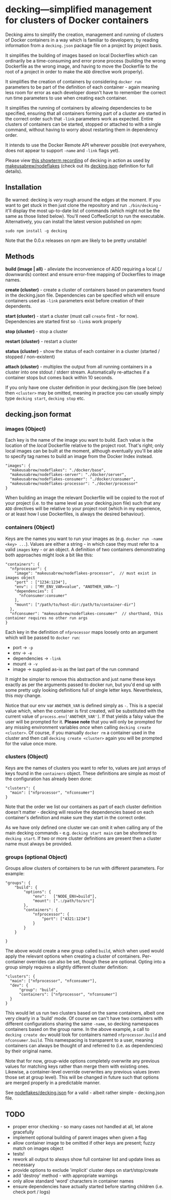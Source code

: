# decking—simplified management for clusters of Docker containers

Decking aims to simplify the creation, management and running of clusters
of Docker containers in a way which is familiar to developers;
by reading information from a `decking.json` package file
on a project by project basis.

It simplifies the building of images based on local Dockerfiles which can ordinarily be a time-consuming and error prone process (building the wrong Dockerfile as the wrong image, and having to move the Dockerfile to the root of a project in order to make the `ADD` directive work properly).

It simplifies the creation of containers by considering `docker run` parameters to be part of the definition of each
container - again meaning less room for error as each developer doesn't have to remember the correct run time parameters to use when creating each container.

It simplifies the running of containers by allowing dependencies to be specified, ensuring that all containers forming
part of a cluster are started in the correct order such that `-link` parameters work as expected. Entire clusters of containers can be started, stopped or attached to with a single command, without having to worry about restarting them in dependency order.

It intends to use the Docker Remote API wherever possible (not everywhere, does
not appear to support `-name` and `-link` flags yet).

Please view [this showterm recording](http://showterm.io/21bc0f5d5ddbe4a1c4f2a) of decking in action as used by [makeusabrew/nodeflakes](https://github.com/makeusabrew/nodeflakes) (check out its [decking.json](https://github.com/makeusabrew/nodeflakes/blob/master/decking.json) definition for full details).

## Installation

Be warned: decking is *very* rough around the edges at the moment. If you want to get stuck in
then just clone the repository and run `./bin/decking` - it'll display the most up-to-date
list of commands (which might not be the same as those listed below). You'll need CoffeeScript
to run the executable. Alternatively, you can install the latest version published on npm:

```sudo npm install -g decking```

Note that the 0.0.x releases on npm are likely to be pretty unstable!

## Methods

**build (image | all)** - alleviate the inconvenience of ADD requiring a local (./ downwards)
context and ensure error-free mapping of Dockerfiles to image names.

**create (cluster)** - create a cluster of containers based on parameters found in the decking.json file. Dependencies can be specified which will ensure containers used as `-link` parameters exist before creation of their dependents.

**start (cluster)** - start a cluster (must call `create` first - for now). Dependencies are started first so `-link`s work properly

**stop (cluster)** - stop a cluster

**restart (cluster)** - restart a cluster

**status (cluster)** - show the status of each container in a cluster (started / stopped / non-existent)

**attach (cluster)** - multiplex the output from all running containers in a cluster into one stdout / stderr stream. Automatically re-attaches if a container stops but comes back within 10 seconds.

If you only have one cluster definition in your decking.json file (see below) then `<cluster>` may be omitted, meaning in practice you can usually simply type `decking start`, `decking stop` etc.

## decking.json format

### images (Object)

Each key is the name of the image you want to build. Each value is the location of
the *local* Dockerfile relative to the project root. That's right; only local images
can be built at the moment, although eventually you'll be able to specify tag names
to build an image from the Docker Index instead.

```
"images": {
  "makeusabrew/nodeflakes": "./docker/base",
  "makeusabrew/nodeflakes-server": "./docker/server",
  "makeusabrew/nodeflakes-consumer": "./docker/consumer",
  "makeusabrew/nodeflakes-processor": "./docker/processor"
}
```

When building an image the relevant Dockerfile will be copied to the root of your project (i.e. to the same level as your decking.json file) such that any `ADD` directives will be relative to your project root (which in my experience, or at least how I use Dockerfiles, is always the desired behaviour).

### containers (Object)

Keys are the names you want to run your images as (e.g. `docker run -name <key> ...`). Values are either a string - in which case they must refer to a valid `images` key - or an object. A definition of two containers demonstrating both approaches might look a bit like this:

```
"containers": {
  "nfprocessor": {
    "image": "makeusabrew/nodeflakes-processor",  // must exist in images object
    "port" : ["1234:1234"],
    "env": : ["MY_ENV_VAR=value", "ANOTHER_VAR=-"]
    "dependencies": [
      "nfconsumer:consumer"
    ],
    "mount": ["/path/to/host-dir:/path/to/container-dir"]
  },
  "nfconsumer": "makeusabrew/nodeflakes-consumer"  // shorthand, this container requires no other run args
}
```

Each key in the definition of `nfprocessor` maps loosely onto an argument which will be passed to `docker run`:

* port -> `-p`
* env -> `-e`
* dependencies -> `-link`
* mount -> `-v`
* image -> supplied as-is as the last part of the run command

It might be simpler to remove this abstraction and just name these keys exactly as per the arguments passed to docker run, but you'd end up with some pretty ugly looking definitions full of single letter keys. Nevertheless, this *may* change.

Notice that our env var `ANOTHER_VAR` is defined simply as `-`. This is a special value which, when the container is first created, will be substituted with the current value of `process.env['ANOTHER_VAR']`. If that yields a falsy value the user will be prompted for it. **Please note** that you will only be prompted for any missing environment variables *once* when calling `decking create <cluster>`. Of course, if you manually `docker rm` a container used in the cluster and then call `decking create <cluster>` again you will be prompted for the value once more.

### clusters (Object)

Keys are the names of clusters you want to refer to, values are just arrays of keys found in the `containers` object. These definitions are simple as most of the configuration has already been done:

```
"clusters": {
  "main": ["nfprocessor", "nfconsumer"]
}
```

Note that the order we list our containers as part of each cluster definition doesn't matter - decking will resolve the dependencies based on each container's definition and make sure they start in the correct order.

As we have only defined one cluster we can omit it when calling any of the main decking commands - e.g. `decking start main` can be shortened to `decking start`. If two or more cluster definitions are present then a cluster name must always be provided.

### groups (optional Object)

Groups allow clusters of containers to be run with different parameters. For example:

```
"groups": {
    "build": {
        "options": {
            "env":   ["NODE_ENV=build"],
            "mount": [".:/path/to/src"]
        },
        "containers": {
            "nfprocessor": {
                "port": ["4321:1234"]
            }
        }
    }
    
}
```

The above would create a new group called `build`, which when used would apply the relevant options
when creating a cluster of containers. Per-container overrides can also be set, though these are
optional. Opting into a group simply requires a slightly different cluster definition:

```
"clusters": {
  "main": ["nfprocessor", "nfconsumer"],
  "dev": {
      "group": "build",
      "containers": ["nfprocessor", "nfconsumer"]
  }
}
```

This would let us run two clusters based on the same containers, albeit one very clearly in
a 'build' mode. Of course we can't have two containers with different configurations sharing
the same `-name`, so decking namespaces containers based on the group name. In the above example,
a call to `decking create dev` would look for containers named `nfprocessor.build` and
`nfconsumer.build`. This namespacing is transparent to a user, meaning containers can always
be thought of and referred to (i.e. as dependencies) by their original name.

Note that for now, group-wide options completely overwrite any previous values for matching keys
rather than merge them with existing ones. Likewise, a container-level override overwrites
any previous values (even those set at group level). This will be changed in future such that
options are merged properly in a predictable manner.

See [nodeflakes/decking.json](https://github.com/makeusabrew/nodeflakes/blob/master/decking.json) for a valid - albeit rather simple - decking.json file.

## TODO

* proper error checking - so many cases not handled at all, let alone gracefully
* implement optional building of parent images when given a flag
* allow container image to be omitted if other keys are present; fuzzy match on images object
* tests!
* rework all output to always show full container list and update lines as necessary
* provide options to exclude 'implicit' cluster deps on start/stop/create
* add 'destroy' method - with appropriate warnings
* only allow standard 'word' characters in container names
* ensure dependencies have actually started before starting children (i.e. check port / logs)
